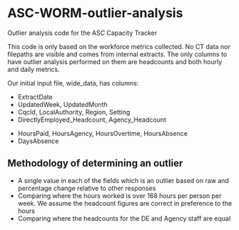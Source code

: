 # ASC-WORM-outlier-analysis
Outlier analysis code for the ASC Capacity Tracker

This code is only based on the workforce metrics collected.
No CT data nor filepaths are visible and comes from internal extracts. 
The only columns to have outlier analysis performed on them are headcounts and both hourly and daily metrics.

Our initial input file, wide_data, has columns:
- ExtractDate
- UpdatedWeek, UpdatedMonth
- CqcId, LocalAuthority, Region, Setting
- DirectlyEmployed_Headcount, Agency_Headcount
<!--- DirectlyEmployed_CovidAbsence, DirectlyEmployed_GeneralAbsence, DirectlyEmployed_TotalAbsence-->
- HoursPaid, HoursAgency, HoursOvertime, HoursAbsence
- DaysAbsence

## Methodology of determining an outlier

- A single value in each of the fields which is an outlier based on raw and percentage change relative to other responses
- Comparing where the hours worked is over 168 hours per person per week. We assume the headcount figures are correct in preference to the hours
- Comparing where the headcounts for the DE and Agency staff are equal
